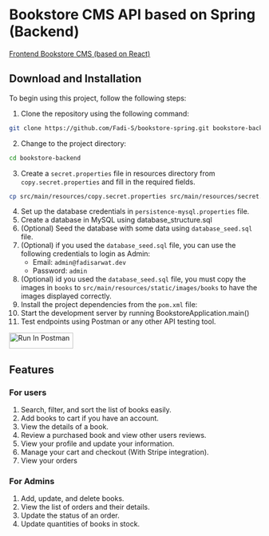 # Bookstore CMS API based on Spring (Backend)

[Frontend Bookstore CMS (based on React)](https://github.com/Fadi-S/bookstore-react.git)

## Download and Installation

To begin using this project, follow the following steps:

1. Clone the repository using the following command:
```bash
git clone https://github.com/Fadi-S/bookstore-spring.git bookstore-backend
```
2. Change to the project directory:
```bash
cd bookstore-backend
```
3. Create a `secret.properties` file in resources directory from `copy.secret.properties` and fill in the required fields.
```bash
cp src/main/resources/copy.secret.properties src/main/resources/secret.properties
```
4. Set up the database credentials in `persistence-mysql.properties` file.
5. Create a database in MySQL using database_structure.sql
6. (Optional) Seed the database with some data using `database_seed.sql` file.
7. (Optional) if you used the `database_seed.sql` file, you can use the following credentials to login as Admin:
    - Email: `admin@fadisarwat.dev`
    - Password: `admin`
8. (Optional) id you used the `database_seed.sql` file, you must copy the images in `books` to `src/main/resources/static/images/books` to have the images displayed correctly.
7. Install the project dependencies from the `pom.xml` file:
8. Start the development server by running BookstoreApplication.main()
9. Test endpoints using Postman or any other API testing tool.

[<img src="https://run.pstmn.io/button.svg" alt="Run In Postman" style="width: 128px; height: 32px;">](https://god.gw.postman.com/run-collection/16240348-020f088e-2597-4c07-b585-6d9f95c030eb?action=collection%2Ffork&source=rip_markdown&collection-url=entityId%3D16240348-020f088e-2597-4c07-b585-6d9f95c030eb%26entityType%3Dcollection%26workspaceId%3D7ca6c65b-5633-412b-87f8-b3154eac67c4)


## Features
### For users
1. Search, filter, and sort the list of books easily.
2. Add books to cart if you have an account.
3. View the details of a book.
4. Review a purchased book and view other users reviews.
5. View your profile and update your information.
6. Manage your cart and checkout (With Stripe integration).
7. View your orders

### For Admins
1. Add, update, and delete books.
2. View the list of orders and their details.
3. Update the status of an order.
4. Update quantities of books in stock.